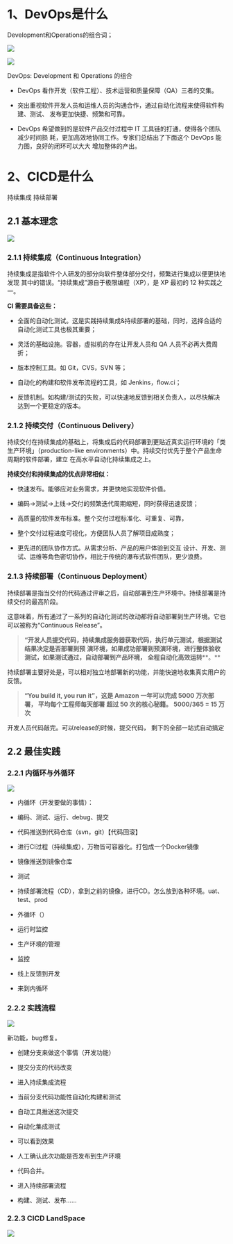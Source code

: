 # 1、DevOps是什么

Development和Operations的组合词；

![](images/WEBRESOURCE160d4dc90f2a1e8441d2dcc2fb100707截图.png)

![](images/WEBRESOURCEa48706fc18309a10d61d61306af89eae截图.png)

DevOps: Development 和 Operations 的组合

- DevOps 看作开发（软件工程）、技术运营和质量保障（QA）三者的交集。

- 突出重视软件开发人员和运维人员的沟通合作，通过自动化流程来使得软件构建、测试、 发布更加快捷、频繁和可靠。

- DevOps 希望做到的是软件产品交付过程中 IT 工具链的打通，使得各个团队减少时间损 耗，更加高效地协同工作。专家们总结出了下面这个 DevOps 能力图，良好的闭环可以大大 增加整体的产出。

# 2、CICD是什么

持续集成 持续部署

## 2.1 基本理念

![](images/WEBRESOURCE4a3cd1f345386b70fb06c7041960d7a5截图.png)

### 2.1.1 持续集成（Continuous Integration）

持续集成是指软件个人研发的部分向软件整体部分交付，频繁进行集成以便更快地发现 其中的错误。“持续集成”源自于极限编程（XP），是 XP 最初的 12 种实践之一。

**CI 需要具备这些：**

- 全面的自动化测试。这是实践持续集成&持续部署的基础，同时，选择合适的 自动化测试工具也极其重要；

- 灵活的基础设施。容器，虚拟机的存在让开发人员和 QA 人员不必再大费周 折；

- 版本控制工具。如 Git，CVS，SVN 等；

- 自动化的构建和软件发布流程的工具，如 Jenkins，flow.ci；

- 反馈机制。如构建/测试的失败，可以快速地反馈到相关负责人，以尽快解决达到一个更稳定的版本。

### 2.1.2 持续交付（Continuous Delivery）

持续交付在持续集成的基础上，将集成后的代码部署到更贴近真实运行环境的「类生产环境」（production-like environments）中。持续交付优先于整个产品生命周期的软件部署，建立 在高水平自动化持续集成之上。

**持续交付和持续集成的优点非常相似：**

- 快速发布。能够应对业务需求，并更快地实现软件价值。

- 编码->测试->上线->交付的频繁迭代周期缩短，同时获得迅速反馈；

- 高质量的软件发布标准。整个交付过程标准化、可重复、可靠，

- 整个交付过程进度可视化，方便团队人员了解项目成熟度；

- 更先进的团队协作方式。从需求分析、产品的用户体验到交互 设计、开发、测试、运维等角色密切协作，相比于传统的瀑布式软件团队，更少浪费。

### 2.1.3 持续部署（Continuous Deployment）

持续部署是指当交付的代码通过评审之后，自动部署到生产环境中。持续部署是持续交付的最高阶段。

这意味着，所有通过了一系列的自动化测试的改动都将自动部署到生产环境。它也可以被称为“Continuous Release”。

> **“开发人员****提交代码****，持续集成服务器获取代码，执行单元测试，根据测试结果决定是否部署到预**
> **演环境，如果成功部署到预演环境，进行整体验收测试，如果测试通过，自动部署到产品环境，**
> **全程自动化高效运转****。**


持续部署主要好处是，可以相对独立地部署新的功能，并能快速地收集真实用户的反馈。

> **“You build it, you run it”，这是 Amazon 一年可以完成 5000 万次部署， 平均每个工程师每天部署**
> **超过 50 次的核心秘籍。**
> **5000/365 = 15 万次**


开发人员代码敲完。可以release的时候，提交代码， 剩下的全部一站式自动搞定

## 2.2 最佳实践

### 2.2.1 内循环与外循环

![](images/WEBRESOURCE35ac6bca30ae91d8d09bd1957ff5479d截图.png)

- 内循环（开发要做的事情）：

- 编码、测试、运行、debug、提交

- 代码推送到代码仓库（svn，git）【代码回滚】

- 进行CI过程（持续集成），万物皆可容器化。打包成一个Docker镜像

- 镜像推送到镜像仓库

- 测试

- 持续部署流程（CD），拿到之前的镜像，进行CD。怎么放到各种环境。uat、test、prod

- 外循环（）

- 运行时监控

- 生产环境的管理

- 监控

- 线上反馈到开发

- 来到内循环

### 2.2.2 实践流程

![](images/WEBRESOURCE63e05e415c51de49663a1fb007b5216e截图.png)

新功能，bug修复。

- 创建分支来做这个事情（开发功能）

- 提交分支的代码改变

- 进入持续集成流程

- 当前分支代码功能性自动化构建和测试

- 自动工具推送这次提交

- 自动化集成测试	

- 可以看到效果

- 人工确认此次功能是否发布到生产环境

- 代码合并。

- 进入持续部署流程

- 构建、测试、发布......

### 2.2.3 CICD LandSpace

![](images/WEBRESOURCE6fc938b325bf33c029f79c022386ef66截图.png)